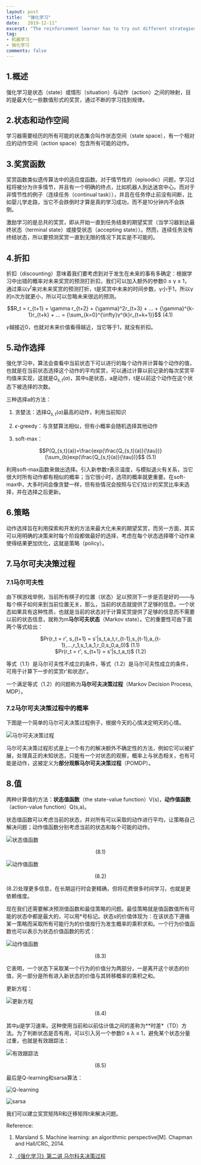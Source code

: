 ```yaml
---
layout: post
title:  "强化学习"
date:   2019-12-11"
excerpt: "The reinforcement learner has to try out different strategies and see which work best. "
tag:
- 机器学习
- 强化学习
comments: false
---
```


## 1.概述

强化学习是状态（state）或情形（situation）与动作（action）之间的映射，目的是最大化一些数值形式的奖赏，通过不断的学习找到规律。

## 2.状态和动作空间

学习器需要经历的所有可能的状态集合叫作状态空间（state space），有一个相对应的动作空间（action space）包含所有可能的动作。

## 3.奖赏函数

奖赏函数类似遗传算法中的适应度函数。对于情节性的（episodic）问题，学习过程将被分为许多情节，并且有一个明确的终点，比如机器人到达迷宫中心。而对于非情节性的例子（连续任务（continual task）），并且在任务停止前没有间断，比如婴儿学走路，当它不会跌倒时才算是真的学习成功，而不是10分钟内不会跌倒。

激励学习的是总共的奖赏，即从开始一直到任务结束的期望奖赏（当学习器到达最终状态（terminal state）或接受状态（accepting state））。然而，连续任务没有终结状态，所以要预测奖赏一直到无限的情况下其实是不可能的。

## 4.折扣

折扣（discounting）意味着我们要考虑到对于发生在未来的事有多确定：根据学习中出错的概率对未来奖赏的预测打折扣，我们可以加入额外的参数0 ≤ γ ≤ 1，通过乘以$γ^t$来对未来奖赏的预测打折，t是奖赏中未来的时间步数，γ小于1，所以γ的n次方就更小，所以可以忽略未来很远的预测。

<center>$$R_t = r_{t+1} + \gamma r_{t+2} + {\gamma}^2r_{t+3} + ... + {\gamma}^{k-1}r_{t+k} + ... = {\sum_{k=0}^{\infty}γ^{k}r_{t+k+1}}$$    (4.1)</center>

$\gamma$越接近0，也就对未来价值看得越近，当它等于1，就没有折扣。

## 5.动作选择

强化学习中，算法会查看中当前状态下可以进行的每个动作并计算每个动作的值，也就是在当前状态选择这个动作的平均奖赏，可以通过计算以前记录的每次奖赏平均值来实现，这就是$Q_{s,t}(a)$，其中s是状态，a是动作，t是以前这个动作在这个状态下被选择的次数。

三种选择a的方法：

1. 贪婪法：选择$Q_{s,t}(a)$最高的动作，利用当前知识

2. $\epsilon$-greedy：与贪婪算法相似，但有小概率会随机选择其他动作

3. soft-max：

<center>$$P(Q_{s,t}(a))=\frac{exp(\frac{Q_{s,t}(a)}{\tau})}{\sum_{b}exp(\frac{Q_{s,t}(a)}{\tau})}$$    (5.1)</center>

利用soft-max函数来做出选择。引入新参数$\tau$表示温度，与模拟退火有关系，当它很大时所有动作都有相似的概率；当它很小时，选项的概率就更重要。在soft-max中，大多时间会像贪婪一样，但有些情况会按照与它们估计的奖赏比率来选择，并在选择之后更新。

## 6.策略

动作选择旨在利用探索和开发的方法来最大化未来的期望奖赏，而另一方面，其实可以用明确的决策来时每个阶段都做最好的选择，考虑在每个状态选择哪个动作来使得结果更加优化，这就是策略（policy）。

## 7.马尔可夫决策过程

### 7.1马尔可夫性

由下棋游戏举例，当前所有棋子的位置（状态）足以预测下一步是否是好的——与每个棋子如何来到当前位置无关，那么，当前的状态就提供了足够的信息。一个状态如果具有这种性质，也就是当前的状态对于计算奖赏提供了足够的信息而不需要以前的状态信息，就称为m**马尔可夫状态**（Markov state）。它的重要性可由下面两个等式给出：

<center>$Pr(r_t = r', s_{t+1} = s'|s_t,a_t,r_{t-1},s_{t-1},a_{t-1},...,r_1,s_1,a_1,r_0,s_0,a_0)$ (1.1)</center>

<center>$Pr(r_t = r', s_{t+1} = s'|s_t,a_t)$ (1.2)</center>

等式（1.1）是马尔可夫性不成立的条件，等式（1.2）是马尔可夫性成立的条件，可用于计算下一步的奖赏r'和状态t'。

一个满足等式（1.2）的问题称为**马尔可夫决策过程**（Markov Decision Process, MDP）。

### 7.2马尔可夫决策过程中的概率

下图是一个简单的马尔可夫决策过程例子，根据今天的心情决定明天的心情。

![马尔可夫决策过程](https://yawwq.github.io/assets/img/强化学习/1.png)

马尔可夫决策过程形式是上一个有力的解决额外不确定性的方法，例如它可以被扩展，处理真正的未知状态，只能有一个对状态的观察，概率上与状态相关，也有可能是动作，这被定义为**部分观察马尔可夫决策过程**（POMDP）。

## 8.值

两种计算值的方法：**状态值函数**（the state-value function）V(s)，**动作值函数**（action-value function）Q(s,a)。

状态值函数可以考虑当前的状态，并对所有可以采取的动作进行平均，让策略自己解决问题；动作值函数分别考虑当前的状态和每个可能的动作。

![状态值函数](https://yawwq.github.io/assets/img/强化学习/2.png)

<center>(8.1)</center>

![动作值函数](https://yawwq.github.io/assets/img/强化学习/3.png)

<center>(8.2)</center>

(8.2)处理更多信息，在长期运行时会更精确，但将花费很多时间学习，也就是更依赖维度。

现在我们还需要解决预测值函数和最佳策略的问题。最佳策略就是值函数值所有可能的状态中都是最大的，可以用*号标记。状态s的价值体现为：在该状态下遵循某一策略而采取所有可能行为的价值按行为发生概率的乘积求和。一个行为价值函数也可以表示为状态价值函数的形式：

![动作值函数](https://yawwq.github.io/assets/img/强化学习/4.png)

<center>(8.3)</center>

它表明，一个状态下采取某一个行为的价值分为两部分，一是离开这个状态的价值，另一部分是所有进入新状态的价值与其转移概率的乘积之和。

更新方程：

![更新方程](https://yawwq.github.io/assets/img/强化学习/5.png)

<center>(8.4)</center>

其中$\mu$是学习速率。这种使用当前和以前估计值之间的差称为**时差*（TD）方法。为了判断状态是否有用，可以引入另一个参数0 ≤ λ ≤ 1，避免某个状态分量过重，也就是有效跟踪法：

![有效跟踪法](https://yawwq.github.io/assets/img/强化学习/6.png)

<center>(8.5)</center>

最后是Q-learning和sarsa算法：

![Q-learning](https://yawwq.github.io/assets/img/强化学习/7.png)

![sarsa](https://yawwq.github.io/assets/img/强化学习/8.png)

我们可以建立奖赏矩阵R和迁移矩阵t来解决问题。

Reference:

1. Marsland S. Machine learning: an algorithmic perspective[M]. Chapman and Hall/CRC, 2014.

2. [《强化学习》第二讲 马尔科夫决策过程](https://zhuanlan.zhihu.com/p/28084942)
